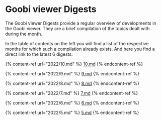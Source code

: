 # Goobi viewer Digests

The Goobi viewer Digests provide a regular overview of developments in the Goobi viewer. They are a brief compilation of the topics dealt with during the month.&#x20;

In the table of contents on the left you will find a list of the respective months for which such a compilation already exists. And here you find a direct link to the latest 6 digests:

{% content-ref url="2022/10.md" %}
[10.md](2022/10.md)
{% endcontent-ref %}

{% content-ref url="2022/9.md" %}
[9.md](2022/9.md)
{% endcontent-ref %}

{% content-ref url="2022/8.md" %}
[8.md](2022/8.md)
{% endcontent-ref %}

{% content-ref url="2022/7.md" %}
[7.md](2022/7.md)
{% endcontent-ref %}

{% content-ref url="2022/6.md" %}
[6.md](2022/6.md)
{% endcontent-ref %}

{% content-ref url="2022/5.md" %}
[5.md](2022/5.md)
{% endcontent-ref %}
